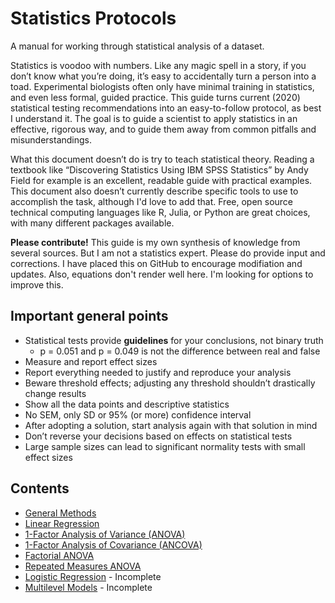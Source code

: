 # Statistics Protocols
A manual for working through statistical analysis of a dataset.

Statistics is voodoo with numbers. Like any magic spell in a story, if you don’t know what you’re doing, it’s easy to accidentally turn a person into a toad. Experimental biologists often only have minimal training in statistics, and even less formal, guided practice. This guide turns current (2020) statistical testing recommendations into an easy-to-follow protocol, as best I understand it. The goal is to guide a scientist to apply statistics in an effective, rigorous way, and to guide them away from common pitfalls and misunderstandings.

What this document doesn’t do is try to teach statistical theory. Reading a textbook like “Discovering Statistics Using IBM SPSS Statistics” by Andy Field for example is an excellent, readable guide with practical examples. This document also doesn’t currently describe specific tools to use to accomplish the task, although I'd love to add that. Free, open source technical computing languages like R, Julia, or Python are great choices, with many different packages available.

**Please contribute!** This guide is my own synthesis of knowledge from several sources. But I am not a statistics expert. Please do provide input and corrections. I have placed this on GitHub to encourage modifiation and updates. Also, equations don't render well here. I'm looking for options to improve this.

Important general points
------------------------
- Statistical tests provide **guidelines** for your conclusions, not binary truth
    - p = 0.051 and p = 0.049 is not the difference between real and false
- Measure and report effect sizes
- Report everything needed to justify and reproduce your analysis
- Beware threshold effects; adjusting any threshold shouldn’t drastically change results
- Show all the data points and descriptive statistics
- No SEM, only SD or 95% (or more) confidence interval
- After adopting a solution, start analysis again with that solution in mind
- Don’t reverse your decisions based on effects on statistical tests
- Large sample sizes can lead to significant normality tests with small effect sizes

Contents
--------
- [General Methods](https://github.com/BioTurboNick/StatisticsProtocols/blob/master/General%20Methods.md)
- [Linear Regression](https://github.com/BioTurboNick/StatisticsProtocols/blob/master/Linear%20Regression.md)
- [1-Factor Analysis of Variance (ANOVA)](https://github.com/BioTurboNick/StatisticsProtocols/blob/master/1-Factor%20ANOVA.md)
- [1-Factor Analysis of Covariance (ANCOVA)](https://github.com/BioTurboNick/StatisticsProtocols/blob/master/1-Factor%20ANCOVA.md)
- [Factorial ANOVA](https://github.com/BioTurboNick/StatisticsProtocols/blob/master/Factorial%20ANOVA.md)
- [Repeated Measures ANOVA](https://github.com/BioTurboNick/StatisticsProtocols/blob/master/Repeated%20Measures%20ANOVA.md)
- [Logistic Regression](https://github.com/BioTurboNick/StatisticsProtocols/blob/master/Logistic%20Regression.md) - Incomplete
- [Multilevel Models](https://github.com/BioTurboNick/StatisticsProtocols/blob/master/Multilevel%20Model.md) - Incomplete
